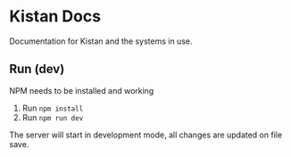 # Kistan Docs

Documentation for Kistan and the systems in use.

## Run (dev)
NPM needs to be installed and working

1. Run `npm install`
2. Run `npm run dev`

The server will start in development mode, all changes are updated on file save.
